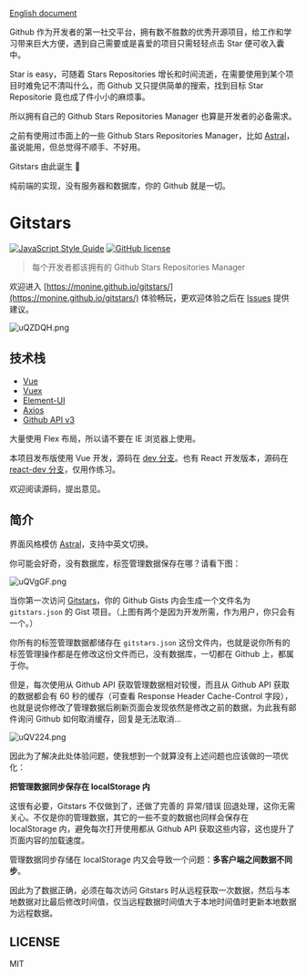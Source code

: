 [English document](https://github.com/Monine/gitstars/blob/master/README-en.md)

Github 作为开发者的第一社交平台，拥有数不胜数的优秀开源项目，给工作和学习带来巨大方便，遇到自己需要或是喜爱的项目只需轻轻点击 Star 便可收入囊中。

Star is easy，可随着 Stars Repositories 增长和时间流逝，在需要使用到某个项目时难免记不清叫什么，而 Github 又只提供简单的搜索，找到目标 Star Repositorie 竟也成了件小小的麻烦事。

所以拥有自己的 Github Stars Repositories Manager 也算是开发者的必备需求。

之前有使用过市面上的一些 Github Stars Repositories Manager，比如 [Astral](https://app.astralapp.com)，虽说能用，但总觉得不顺手、不好用。

Gitstars 由此诞生 🎉

纯前端的实现，没有服务器和数据库，你的 Github 就是一切。

# Gitstars

[![JavaScript Style Guide](https://img.shields.io/badge/code_style-standard-brightgreen.svg)](https://standardjs.com)
[![GitHub license](https://img.shields.io/github/license/Monine/gitstars.svg)](https://github.com/Monine/gitstars/blob/master/LICENSE)

> 每个开发者都该拥有的 Github Stars Repositories Manager

欢迎进入 [https://monine.github.io/gitstars/](https://monine.github.io/gitstars/) 体验畅玩，更欢迎体验之后在 [Issues](https://github.com/Monine/gitstars/issues) 提供建议。

![uQZDQH.png](https://s2.ax1x.com/2019/09/28/uQZDQH.png)

## 技术栈

- [Vue](https://cn.vuejs.org/)
- [Vuex](https://vuex.vuejs.org/)
- [Element-UI](http://element-cn.eleme.io/2.0/#/zh-CN)
- [Axios](https://github.com/axios/axios)
- [Github API v3](https://developer.github.com/v3/)

大量使用 Flex 布局，所以请不要在 IE 浏览器上使用。

本项目发布版使用 Vue 开发，源码在 [dev 分支](https://github.com/Monine/gitstars/tree/dev)。也有 React 开发版本，源码在 [react-dev 分支](https://github.com/Monine/gitstars/tree/react-dev)，仅用作练习。

欢迎阅读源码，提出意见。

## 简介

界面风格模仿 [Astral](https://app.astralapp.com)，支持中英文切换。

你可能会好奇，没有数据库，标签管理数据保存在哪？请看下图：

![uQVgGF.png](https://s2.ax1x.com/2019/09/28/uQVgGF.png)

当你第一次访问 [Gitstars](https://monine.github.io/gitstars/)，你的 Github Gists 内会生成一个文件名为 `gitstars.json` 的 Gist 项目。（上图有两个是因为开发所需，作为用户，你只会有一个。）

你所有的标签管理数据都储存在 `gitstars.json` 这份文件内，也就是说你所有的标签管理操作都是在修改这份文件而已，没有数据库，一切都在 Github 上，都属于你。

但是，每次使用从 Github API 获取管理数据相对较慢，而且从 Github API 获取的数据都会有 60 秒的缓存（可查看 Response Header Cache-Control 字段），也就是说你修改了管理数据后刷新页面会发现依然是修改之前的数据，为此我有邮件询问 Github 如何取消缓存，回复是无法取消...

![uQV224.png](https://s2.ax1x.com/2019/09/28/uQV224.png)

因此为了解决此处体验问题，使我想到一个就算没有上述问题也应该做的一项优化：

**把管理数据同步保存在 localStorage 内**

这很有必要，Gitstars 不仅做到了，还做了完善的 异常/错误 回退处理，这你无需关心。不仅是你的管理数据，其它的一些不变的数据也同样会保存在 localStorage 内，避免每次打开使用都从 Github API 获取这些内容，这也提升了页面内容的加载速度。

管理数据同步存储在 localStorage 内又会导致一个问题：**多客户端之间数据不同步**。

因此为了数据正确，必须在每次访问 Gitstars 时从远程获取一次数据，然后与本地数据对比最后修改时间值，仅当远程数据时间值大于本地时间值时更新本地数据为远程数据。

## LICENSE

MIT
